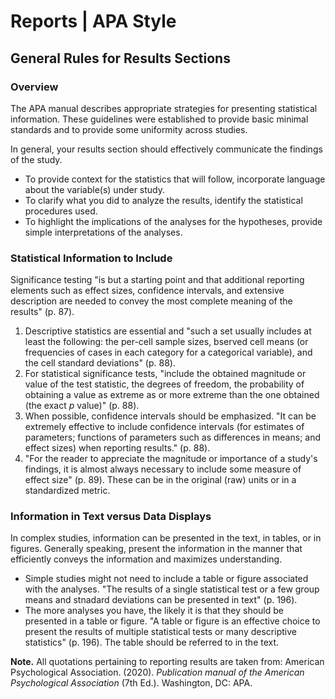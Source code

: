 # Reports | APA Style

## General Rules for Results Sections

### Overview

The APA manual describes appropriate strategies for presenting statistical information. These guidelines were established to provide basic minimal standards and to provide some uniformity across studies.

In general, your results section should effectively communicate the findings of the study. 

- To provide context for the statistics that will follow, incorporate language about the variable(s) under study. 
- To clarify what you did to analyze the results, identify the statistical procedures used.
- To highlight the implications of the analyses for the hypotheses, provide simple interpretations of the analyses.

### Statistical Information to Include

Significance testing "is but a starting point and that additional reporting elements such as effect sizes, confidence intervals, and extensive description are needed to convey the most complete meaning of the results" (p. 87).

1. Descriptive statistics are essential and "such a set usually includes at least the following: the per-cell sample sizes, bserved cell means (or frequencies of cases in each category for a categorical variable), and the cell standard deviations" (p. 88).
2. For statistical significance tests, "include the obtained magnitude or value of the test statistic, the degrees of freedom, the probability of obtaining a value as extreme as or more extreme than the one obtained (the exact *p* value)" (p. 88).
3. When possible, confidence intervals should be emphasized. "It can be extremely effective to include confidence intervals (for estimates of parameters; functions of parameters such as differences in means; and effect sizes) when reporting results." (p. 88).
4. "For the reader to appreciate the magnitude or importance of a study's findings, it is almost always necessary to include some measure of effect size" (p. 89). These can be in the original (raw) units or in a standardized metric.

### Information in Text versus Data Displays 

In complex studies, information can be presented in the text, in tables, or in figures. Generally speaking, present the information in the manner that efficiently conveys the information and maximizes understanding.

- Simple studies might not need to include a table or figure associated with the analyses. "The results of a single statistical test or a few group means and stnadard deviations can be presented in text" (p. 196).
- The more analyses you have, the likely it is that they should be presented in a table or figure. "A table or figure is an effective choice to present the results of multiple statistical tests or many descriptive statistics" (p. 196). The table should be referred to in the text.

**Note.** All quotations pertaining to reporting results are taken from: American Psychological Association. (2020). *Publication manual of the American Psychological Association* (7th Ed.). Washington, DC: APA.
